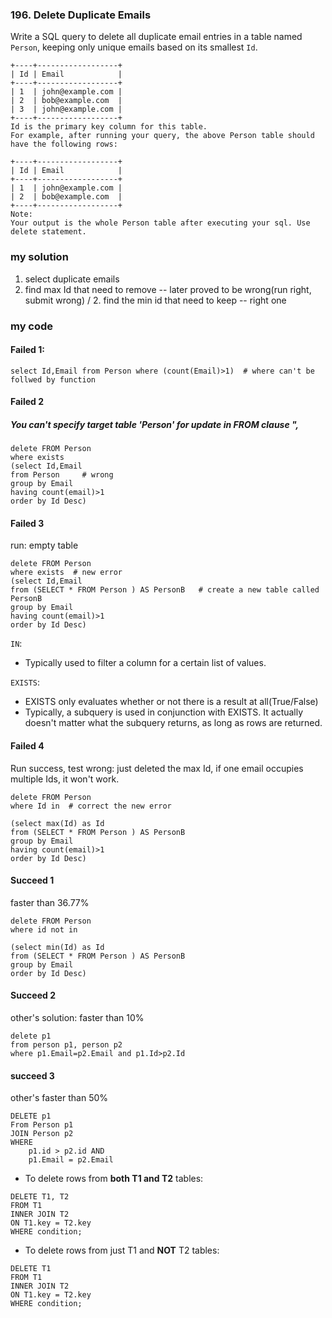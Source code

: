 ### 196. Delete Duplicate Emails

Write a SQL query to delete all duplicate email entries in a table named `Person`, keeping only unique emails based on its smallest `Id`.
```
+----+------------------+
| Id | Email            |
+----+------------------+
| 1  | john@example.com |
| 2  | bob@example.com  |
| 3  | john@example.com |
+----+------------------+
Id is the primary key column for this table.
For example, after running your query, the above Person table should have the following rows:

+----+------------------+
| Id | Email            |
+----+------------------+
| 1  | john@example.com |
| 2  | bob@example.com  |
+----+------------------+
Note:
Your output is the whole Person table after executing your sql. Use delete statement.
```
### my solution
1. select duplicate emails
2. find max Id that need to remove -- later proved to be wrong(run right, submit wrong) 
/ 2. find the min id that need to keep -- right one


### my code
#### Failed 1:
```mysql
select Id,Email from Person where (count(Email)>1)  # where can't be follwed by function
```

#### Failed 2
 ##### You can't specify target table 'Person' for update in FROM clause ",
```mysql
delete FROM Person 
where exists
(select Id,Email
from Person     # wrong
group by Email
having count(email)>1
order by Id Desc)
```

#### Failed 3
run:  empty table
```mysql
delete FROM Person 
where exists  # new error
(select Id,Email
from (SELECT * FROM Person ) AS PersonB   # create a new table called PersonB
group by Email
having count(email)>1
order by Id Desc)
```

`IN`:
* Typically used to filter a column for a certain list of values.

`EXISTS`:
* EXISTS only evaluates whether or not there is a result at all(True/False)
* Typically, a subquery is used in conjunction with EXISTS. It actually doesn't matter what the subquery returns, as long as rows are returned.



#### Failed 4 
Run success, test wrong: just deleted the max Id, if one email occupies multiple Ids, it won't work.
```mysql
delete FROM Person 
where Id in  # correct the new error

(select max(Id) as Id
from (SELECT * FROM Person ) AS PersonB
group by Email
having count(email)>1
order by Id Desc)
```

#### Succeed 1
faster than 36.77%
```mysql
delete FROM Person 
where id not in

(select min(Id) as Id
from (SELECT * FROM Person ) AS PersonB
group by Email
order by Id Desc)
```
#### Succeed 2
other's solution: faster than 10%
```mysql
delete p1
from person p1, person p2
where p1.Email=p2.Email and p1.Id>p2.Id
```

#### succeed 3
other's faster than 50%
```mysql
DELETE p1
From Person p1
JOIN Person p2
WHERE
    p1.id > p2.id AND
    p1.Email = p2.Email
```
* To delete rows from **both T1 and T2** tables:
```mysql
DELETE T1, T2
FROM T1
INNER JOIN T2 
ON T1.key = T2.key
WHERE condition;
```

* To delete rows from just T1 and **NOT** T2 tables:
```mysql
DELETE T1
FROM T1
INNER JOIN T2 
ON T1.key = T2.key
WHERE condition;
```

